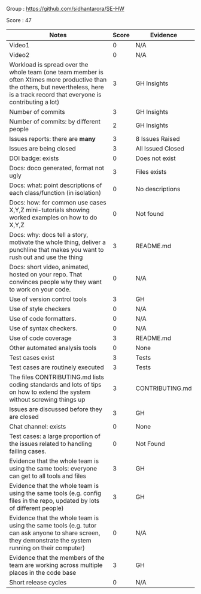 Group : https://github.com/sidhantarora/SE-HW

Score : 47

|Notes|Score|Evidence|
|-----|---------|---------|
|Video1| 0 | N/A | 
|Video2| 0 | N/A | 
|Workload is spread over the whole team (one team member is often Xtimes more productive than the others, but nevertheless, here is a track record that everyone is contributing a lot)| 3 | GH Insights |
|Number of commits| 3 | GH Insights |
|Number of commits: by different people| 2 | GH Insights |
|Issues reports: there are **many**| 3 | 8 Issues Raised |
|Issues are being closed| 3 | All Issued Closed |
|DOI badge: exists| 0 | Does not exist |
|Docs: doco generated, format not ugly | 3 | Files exists |
|Docs: what: point descriptions of each class/function (in isolation) | 0 | No descriptions | 
|Docs: how: for common use cases X,Y,Z mini-tutorials showing worked examples on how to do X,Y,Z| 0 | Not found |
|Docs: why: docs tell a story, motivate the whole thing, deliver a punchline that makes you want to rush out and use the thing| 3 | README.md |
|Docs: short video, animated, hosted on your repo. That convinces people why they want to work on your code.| 0 | N/A |
|Use of version control tools| 3 | GH |
|Use of style checkers | 0 | N/A |
|Use of code formatters. | 0 | N/A |
|Use of syntax checkers. | 0 | N/A |
|Use of code coverage | 3 | README.md |
|Other automated analysis tools| 0 | None |
|Test cases exist| 3 | Tests |
|Test cases are routinely executed| 3 | Tests |
|The files CONTRIBUTING.md lists coding standards and lots of tips on how to extend the system without screwing things up | 3 | CONTRIBUTING.md |
|Issues are discussed before they are closed| 3 | GH |
|Chat channel: exists| 0 | None |
|Test cases: a large proportion of the issues related to handling failing cases.| 0 | Not Found |
|Evidence that the whole team is using the same tools: everyone can get to all tools and files | 3 | GH |
|Evidence that the whole team is using the same tools (e.g. config files in the repo, updated by lots of different people)| 3 | GH | 
|Evidence that the whole team is using the same tools (e.g. tutor can ask anyone to share screen, they demonstrate the system running on their computer)| 0 | N/A | 
|Evidence that the members of the team are working across multiple places in the code base| 3 | GH | 
|Short release cycles | 0 | N/A |
